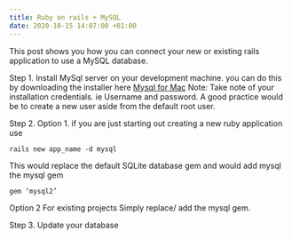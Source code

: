 ```yaml
---
title: Ruby on rails + MySQL
date: 2020-10-15 14:07:00 +01:00
---
```


This post shows you how you can connect your new or existing rails application to use a MySQL database.

Step 1.
Install MySql server on your development machine. you can do this by downloading the installer here [Mysql for Mac](https://dev.mysql.com/doc/mysql-osx-excerpt/8.0/en/osx-installation-pkg.html)
Note: Take note of your installation credentials. ie Username and password. 
A good practice would be to create a new user aside from the default root user.

Step 2.
Option 1.
if you are just starting out creating a new ruby application use
```console
rails new app_name -d mysql
```

This would replace the default SQLite database gem and would add mysql the mysql gem 

```console
gem ‘mysql2’
```
Option 2 
For existing projects
Simply replace/ add the mysql gem.

Step 3.
Update your database 

